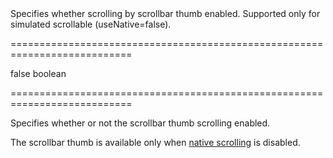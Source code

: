 <!--**
/*-------------------------------------------
    Auto-generated file. Do not modify.
-------------------------------------------

**-->
<!--d-->Specifies whether scrolling by scrollbar thumb enabled. Supported only for simulated scrollable (useNative=false).<!--/d-->
===========================================================================
<!--default-->false<!--/default-->
<!--type-->boolean<!--/type-->
===========================================================================

<!--shortDescription-->
Specifies whether or not the scrollbar thumb scrolling enabled.
<!--/shortDescription-->

<!--fullDescription-->
The scrollbar thumb is available only when [native scrolling](/Documentation/ApiReference/UI_Widgets/dxDataGrid/Configuration/scrolling/#useNative) is disabled.
<!--/fullDescription-->